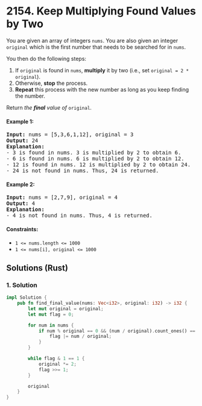 # 2154. Keep Multiplying Found Values by Two
You are given an array of integers `nums`. You are also given an integer `original` which is the first number that needs to be searched for in `nums`.

You then do the following steps:
1. If `original` is found in `nums`, **multiply** it by two (i.e., set `original = 2 * original`).
2. Otherwise, **stop** the process.
3. **Repeat** this process with the new number as long as you keep finding the number.

Return *the **final** value of* `original`.

#### Example 1:
<pre>
<strong>Input:</strong> nums = [5,3,6,1,12], original = 3
<strong>Output:</strong> 24
<strong>Explanation:</strong>
- 3 is found in nums. 3 is multiplied by 2 to obtain 6.
- 6 is found in nums. 6 is multiplied by 2 to obtain 12.
- 12 is found in nums. 12 is multiplied by 2 to obtain 24.
- 24 is not found in nums. Thus, 24 is returned.
</pre>

#### Example 2:
<pre>
<strong>Input:</strong> nums = [2,7,9], original = 4
<strong>Output:</strong> 4
<strong>Explanation:</strong>
- 4 is not found in nums. Thus, 4 is returned.
</pre>

#### Constraints:
* `1 <= nums.length <= 1000`
* `1 <= nums[i], original <= 1000`

## Solutions (Rust)

### 1. Solution
```Rust
impl Solution {
    pub fn find_final_value(nums: Vec<i32>, original: i32) -> i32 {
        let mut original = original;
        let mut flag = 0;

        for num in nums {
            if num % original == 0 && (num / original).count_ones() == 1 {
                flag |= num / original;
            }
        }

        while flag & 1 == 1 {
            original *= 2;
            flag >>= 1;
        }

        original
    }
}
```
